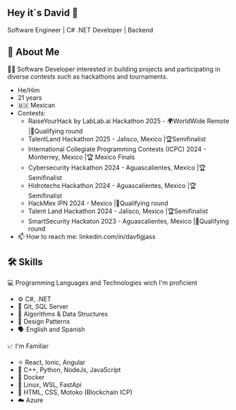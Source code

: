 ## Hey it´s David 👋

Software Engineer | C# .NET Developer | Backend
<!--
**DavdJass/DavdJass** is a ✨ _special_ ✨ repository because its `README.md` (this file) appears on your GitHub profile.

Here are some ideas to get you started:

- 🔭 I’m currently working on ...
  -
- 🌱 I’m currently learning ...
- 👯 I’m looking to collaborate on ...
- 🤔 I’m looking for help with ...
- 💬 Ask me about ...
- 📫 How to reach me: ...
- 😄 Pronouns: ...
- ⚡ Fun fact: ...
-->

## 🚀 About Me
👨‍💻 Software Developer interested in building projects and participating in diverse contests such as hackathons and tournaments.

* He/Him
* 21 years
* 🇲🇽 Mexican 
* Contests:
  * RaiseYourHack by LabLab.ai Hackathon 2025 - 🌍WorldWide Remote |🎯Qualifying round
  * TalentLand Hackathon 2025 - Jalisco, Mexico |🏆Semifinalist
  * International Collegiate Programming Contests (ICPC) 2024 - Monterrey, Mexico |🏆 Mexico Finals
  * Cybersecurity Hackathon 2024 - Aguascalientes, Mexico |🏆Semifinalist
  * Hidrotechs Hackathon 2024 - Aguascalientes, Mexico |🏆Semifinalist
  * HackMex IPN 2024 - Mexico |🎯Qualifying round
  * Talent Land Hackathon 2024 - Jalisco, Mexico |🏆Semifinalist
  * SmartSecurity Hackaton 2023 - Aguascalientes, Mexico |🎯Qualifying round
* 📫 How to reach me: linkedin.com/in/davfigjass

## 🛠 Skills
💻 Programming Languages and Technologies wich I'm proficient
- ⚙️ C#, .NET
- 🧩 Git, SQL Server
- 🧠 Algorithms & Data Structures
- 🧰 Design Patterns
- 🗣️ English and Spanish

📈 I'm Familiar
- ⚛️ React, Ionic, Angular
- 🧵 C++, Python, NodeJs, JavaScript
- 🐳 Docker
- 🧩 Linux, WSL, FastApi
- 🚀 HTML, CSS, Motoko (Blockchain ICP)
- ☁️ Azure
